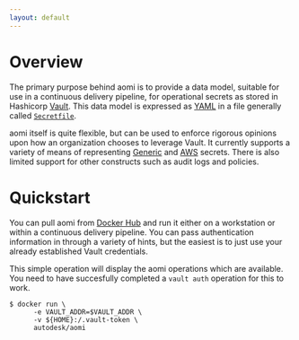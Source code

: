 ```yaml
---
layout: default
---
```


# Overview

The primary purpose behind aomi is to provide a data model, suitable for use in a continuous delivery pipeline, for operational secrets as stored in Hashicorp [Vault](https://www.vaultproject.io/). This data model is expressed as [YAML](http://www.yaml.org/) in a file generally called [`Secretfile`]({{site.baseurl}}/secretfile).

aomi itself is quite flexible, but can be used to enforce rigorous opinions upon how an organization chooses to leverage Vault. It currently supports a variety of means of representing [Generic](https://www.terraform.io/docs/providers/vault/r/generic_secret.html) and [AWS](https://www.vaultproject.io/docs/secrets/aws/index.html) secrets. There is also limited support for other constructs such as audit logs and policies.

# Quickstart

You can pull aomi from [Docker Hub](https://hub.docker.com/r/autodesk/aomi/) and run it either on a workstation or within a continuous delivery pipeline. You can pass authentication information in through a variety of hints, but the easiest is to just use your already established Vault credentials.

This simple operation will display the aomi operations which are available. You need to have succesfully completed a `vault auth` operation for this to work.

```
$ docker run \
      -e VAULT_ADDR=$VAULT_ADDR \
      -v ${HOME}:/.vault-token \
      autodesk/aomi
```
